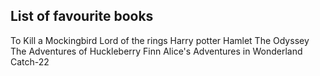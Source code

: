 List of favourite books
-----------------------
To Kill a Mockingbird
Lord of the rings
Harry potter
Hamlet
The Odyssey
The Adventures of Huckleberry Finn
Alice's Adventures in Wonderland
Catch-22